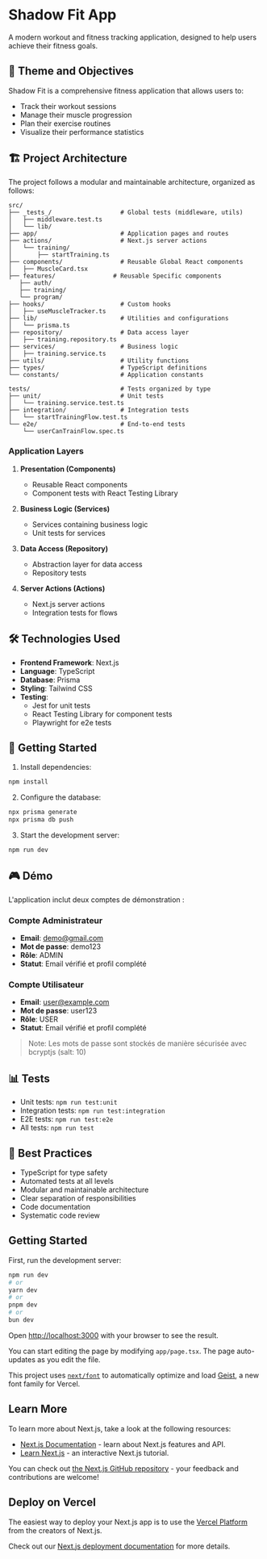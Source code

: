 # Shadow Fit App

A modern workout and fitness tracking application, designed to help users achieve their fitness goals.

## 🎯 Theme and Objectives

Shadow Fit is a comprehensive fitness application that allows users to:
- Track their workout sessions
- Manage their muscle progression
- Plan their exercise routines
- Visualize their performance statistics

## 🏗️ Project Architecture

The project follows a modular and maintainable architecture, organized as follows:

```
src/
├── _tests_/                   # Global tests (middleware, utils)
│   ├── middleware.test.ts
│   └── lib/
├── app/                       # Application pages and routes
├── actions/                   # Next.js server actions
│   └── training/
│       ├── startTraining.ts
├── components/                # Reusable Global React components
│   ├── MuscleCard.tsx
├── features/                # Reusable Specific components
   ├── auth/    
   ├── training/    
   └── program/
├── hooks/                     # Custom hooks
│   ├── useMuscleTracker.ts
├── lib/                       # Utilities and configurations
│   └── prisma.ts
├── repository/                # Data access layer
│   ├── training.repository.ts
├── services/                  # Business logic
│   ├── training.service.ts
├── utils/                     # Utility functions
├── types/                     # TypeScript definitions
└── constants/                 # Application constants

tests/                         # Tests organized by type
├── unit/                      # Unit tests
│   └── training.service.test.ts
├── integration/               # Integration tests
│   └── startTrainingFlow.test.ts
└── e2e/                       # End-to-end tests
    └── userCanTrainFlow.spec.ts
```

### Application Layers

1. **Presentation (Components)**
   - Reusable React components
   - Component tests with React Testing Library

2. **Business Logic (Services)**
   - Services containing business logic
   - Unit tests for services

3. **Data Access (Repository)**
   - Abstraction layer for data access
   - Repository tests

4. **Server Actions (Actions)**
   - Next.js server actions
   - Integration tests for flows

## 🛠️ Technologies Used

- **Frontend Framework**: Next.js
- **Language**: TypeScript
- **Database**: Prisma
- **Styling**: Tailwind CSS
- **Testing**: 
  - Jest for unit tests
  - React Testing Library for component tests
  - Playwright for e2e tests

## 🚀 Getting Started

1. Install dependencies:
```bash
npm install
```

2. Configure the database:
```bash
npx prisma generate
npx prisma db push
```

3. Start the development server:
```bash
npm run dev
```

## 🎮 Démo

L'application inclut deux comptes de démonstration :

### Compte Administrateur
- **Email**: demo@gmail.com
- **Mot de passe**: demo123
- **Rôle**: ADMIN
- **Statut**: Email vérifié et profil complété

### Compte Utilisateur
- **Email**: user@example.com
- **Mot de passe**: user123
- **Rôle**: USER
- **Statut**: Email vérifié et profil complété

> Note: Les mots de passe sont stockés de manière sécurisée avec bcryptjs (salt: 10)

## 📊 Tests

- Unit tests: `npm run test:unit`
- Integration tests: `npm run test:integration`
- E2E tests: `npm run test:e2e`
- All tests: `npm run test`

## 📝 Best Practices

- TypeScript for type safety
- Automated tests at all levels
- Modular and maintainable architecture
- Clear separation of responsibilities
- Code documentation
- Systematic code review

## Getting Started

First, run the development server:

```bash
npm run dev
# or
yarn dev
# or
pnpm dev
# or
bun dev
```

Open [http://localhost:3000](http://localhost:3000) with your browser to see the result.

You can start editing the page by modifying `app/page.tsx`. The page auto-updates as you edit the file.

This project uses [`next/font`](https://nextjs.org/docs/app/building-your-application/optimizing/fonts) to automatically optimize and load [Geist](https://vercel.com/font), a new font family for Vercel.

## Learn More

To learn more about Next.js, take a look at the following resources:

- [Next.js Documentation](https://nextjs.org/docs) - learn about Next.js features and API.
- [Learn Next.js](https://nextjs.org/learn) - an interactive Next.js tutorial.

You can check out [the Next.js GitHub repository](https://github.com/vercel/next.js) - your feedback and contributions are welcome!

## Deploy on Vercel

The easiest way to deploy your Next.js app is to use the [Vercel Platform](https://vercel.com/new?utm_medium=default-template&filter=next.js&utm_source=create-next-app&utm_campaign=create-next-app-readme) from the creators of Next.js.

Check out our [Next.js deployment documentation](https://nextjs.org/docs/app/building-your-application/deploying) for more details.
